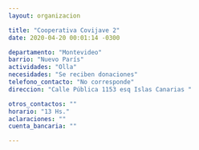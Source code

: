 ```yaml
---
layout: organizacion

title: "Cooperativa Covijave 2"
date: 2020-04-20 00:01:14 -0300

departamento: "Montevideo"
barrio: "Nuevo París"
actividades: "Olla"
necesidades: "Se reciben donaciones"
telefono_contacto: "No corresponde"
direccion: "Calle Pública 1153 esq Islas Canarias "

otros_contactos: ""
horario: "13 Hs."
aclaraciones: ""
cuenta_bancaria: ""

---
```


